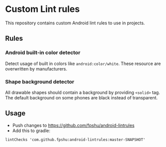 # Custom Lint rules
This repository contains custom Android lint rules to use in projects.

## Rules

### Android built-in color detector
Detect usage of built in colors like `android:color/white`. These resource are overwritten by manufacturers.

### Shape background detector
All drawable shapes should contain a background by providing `<solid>` tag. The default background on some phones are black instead of transparent.

## Usage
* Push changes to https://github.com/fpshu/android-lintrules
* Add this to gradle:

```
lintChecks 'com.github.fpshu:android-lintrules:master-SNAPSHOT'
```